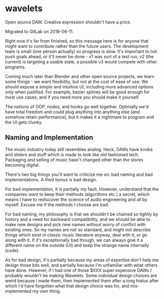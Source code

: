 # wavelets
Open source DAW. Creative expression shouldn't have a price.

Migrated to GitLab on 2018-06-11.

Right now it's far from finished, so this message here is for anyone that might want to contribute rather than the future users. The development team is small (one person actually) so progress is slow. It's important to not push goals ahead, or it'll never be done - v1 was sort of a test run, v2 (the current) is targeting a usable state, a possible v3 would compete with other programs.

Coming much later than Blender and other open source projects, we learn some things - we want flexibility, but not at the cost of ease of use. We should expose a simple and intuitive UI, including more advanced options only when justified. For example, bezier splines will be good enough for most use cases, and if you need more you should make it yourself.

The notions of OOP, nodes, and hooks go well together. Optimally we'd have total freedom and could plug anything into anything else (and somehow retain performance), but it makes it a nightmare to program and the UI gets clunky.

Naming and Implementation
---
The music industry today still resembles analog. Heck, DAWs have knobs and sliders and stuff which is made to look like old fashioned tech. Packaging and selling of music hasn't changed other than the stores becoming digital.

There's two big things you'll want to criticize me on: bad naming and bad implementations. A third bonus is bad design.

For bad implementation, it is partially my fault. However, understand that the companies want to keep their methods (algorithms etc.) a secret, which means I have to rediscover the science of audio engineering and all by myself. Excuse me if the methods I choose are bad.

For bad naming, my philosophy is that we shouldn't be chained so tightly by history and a need for backward compatibility, and we should be able to make new designs and pick new names without worry of conflict with existing ones. So my names are not so standard, and might not describe things which exist in classic music literature anyway, deal with it, or go along with it. If it's exceptionally bad though, we can always give it a different name on the outside (UI) and keep the strange name internally (code).

As for bad design, it's partially because my areas of expertise don't help me design those bits well, and partially because I'm unfamiliar with what others have done. However, if I had one of those $XXX super expensive DAWs I probably wouldn't be making Wavelets. Some individual design choices are weird because I made them, then implemented them after a long hiatus after which I'd have forgotten what that design choice was for, and mis-implemented my own thing.
